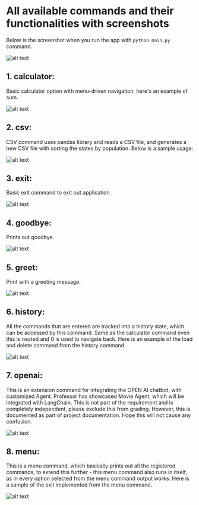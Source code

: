 # All available commands and their functionalities with screenshots
Below is the screenshot when you run the app with `python main.py` command.

![alt text](../images/commands/all.png)

## 1. calculator:
Basic calculator option with menu-driven navigation, here's an example of sum.

![alt text](../images/commands/calc.png)

## 2. csv:
CSV command uses pandas library and reads a CSV file, and generates a new CSV file with sorting the states by population. Below is a sample usage:

![alt text](../images/commands/csv.png)

## 3. exit:
Basic exit command to exit out application.

![alt text](../images/commands/exit.png)

## 4. goodbye:
Prints out goodbye.

![alt text](../images/commands/goodbye.png)

## 5. greet:
Print with a greeting message.

![alt text](../images/commands/greet.png)

## 6. history:
All the commands that are entered are tracked into a history state, which can be accessed by this command. Same as the calculator command even this is nested and 0 is used to navigate back. Here is an example of the load and delete command from the history command.

![alt text](../images/commands/history.png)
## 7. openai:
This is an extension command for integrating the OPEN AI chatbot, with customized Agent. Professor has showcased Movie Agent, which will be integrated with LangChain. This is not part of the requirement and is completely independent, please exclude this from grading. However, this is documented as part of project documentation. Hope this will not cause any confusion.

![alt text](../images/commands/openai.png)
## 8. menu:
This is a menu command, which basically prints out all the registered commands, to extend this further - this menu command also runs in itself, as in every option selected from the menu command output works. Here is a sample of the exit implemented from the menu command.

![alt text](../images/commands/menu.png)
